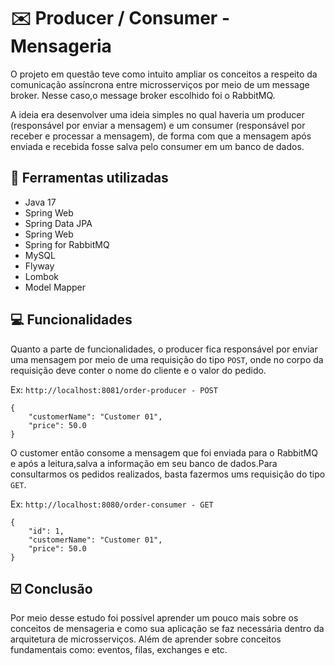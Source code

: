 # :envelope: Producer / Consumer - Mensageria
O projeto em questão teve como intuito ampliar os conceitos a respeito da comunicação assíncrona entre microsserviços por meio de um message broker. Nesse caso,o message broker escolhido foi o RabbitMQ.

A ideia era desenvolver uma ideia simples no qual haveria um producer (responsável por enviar a mensagem) e um consumer (responsável por receber e processar a mensagem), de forma com que a mensagem após enviada e recebida fosse salva pelo consumer em um banco de dados.

## :hammer: Ferramentas utilizadas
- Java 17
- Spring Web
- Spring Data JPA
- Spring Web
- Spring for RabbitMQ
- MySQL
- Flyway
- Lombok
- Model Mapper
## :computer: Funcionalidades 
Quanto a parte de funcionalidades, o producer fica responsável por enviar uma mensagem por meio de uma requisição do tipo ``` POST ```, onde no corpo da requisição deve conter o nome do cliente e o valor do pedido.

Ex: ``` http://localhost:8081/order-producer - POST ``` 
```
{
    "customerName": "Customer 01",
    "price": 50.0
}
```
O customer então consome a mensagem que foi enviada para o RabbitMQ e após a leitura,salva a informação em seu banco de dados.Para consultarmos os pedidos realizados, basta fazermos ums requisição do tipo ``` GET ```.

Ex: ``` http://localhost:8080/order-consumer - GET ```
```
{
    "id": 1,
    "customerName": "Customer 01",
    "price": 50.0
}
```
## :ballot_box_with_check: Conclusão
Por meio desse estudo foi possível aprender um pouco mais sobre os conceitos de mensageria e como sua aplicação se faz necessária dentro da arquitetura de microsserviços. Além de aprender sobre conceitos fundamentais como: eventos, filas, exchanges e etc.


